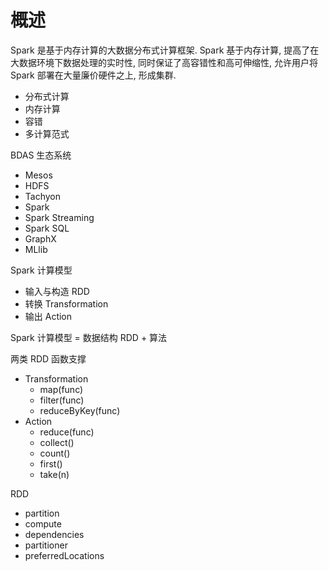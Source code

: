 # 概述

Spark 是基于内存计算的大数据分布式计算框架.
Spark 基于内存计算, 提高了在大数据环境下数据处理的实时性, 同时保证了高容错性和高可伸缩性,
允许用户将 Spark 部署在大量廉价硬件之上, 形成集群.
-   分布式计算
-   内存计算
-   容错
-   多计算范式

BDAS 生态系统

-   Mesos
-   HDFS
-   Tachyon
-   Spark
-   Spark Streaming
-   Spark SQL
-   GraphX
-   MLlib

Spark 计算模型
-   输入与构造 RDD
-   转换 Transformation
-   输出 Action

Spark 计算模型 = 数据结构 RDD + 算法

两类 RDD 函数支撑
-   Transformation
    -   map(func)
    -   filter(func)
    -   reduceByKey(func)
-   Action
    -   reduce(func)
    -   collect()
    -   count()
    -   first()
    -   take(n)

RDD

-   partition
-   compute
-   dependencies
-   partitioner
-   preferredLocations

